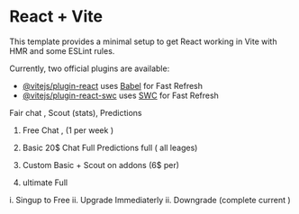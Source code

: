 # React + Vite

This template provides a minimal setup to get React working in Vite with HMR and some ESLint rules.

Currently, two official plugins are available:

- [@vitejs/plugin-react](https://github.com/vitejs/vite-plugin-react/blob/main/packages/plugin-react/README.md) uses [Babel](https://babeljs.io/) for Fast Refresh
- [@vitejs/plugin-react-swc](https://github.com/vitejs/vite-plugin-react-swc) uses [SWC](https://swc.rs/) for Fast Refresh



Fair chat , Scout (stats),  Predictions

1. Free
    Chat , (1 per week )

2. Basic
    20$ 
    Chat Full
    Predictions full ( all leages)

3. Custom
    Basic + Scout on addons (6$ per)

4. ultimate
    Full 


i.  Singup to Free
ii. Upgrade Immediaterly
ii. Downgrade (complete current )

